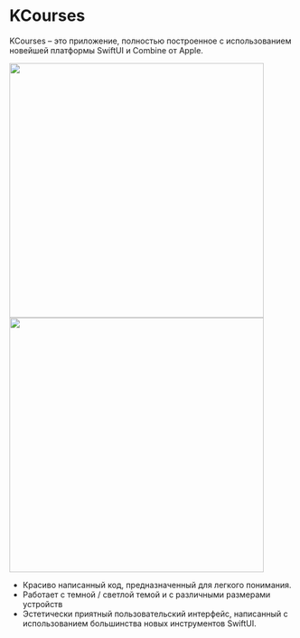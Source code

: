 # KCourses

KCourses – это приложение, полностью построенное с использованием новейшей платформы SwiftUI и Combine от Apple.

<img src="https://github.com/VestaCute/KCourses/blob/main/Снимок%20экрана%202020-12-20%20в%2009.35.58.png" height=450>
<img src="https://github.com/VestaCute/KCourses/blob/main/Снимок%20экрана%202020-12-20%20в%2009.36.09.png" height=450>


- Красиво написанный код,  предназначенный для легкого понимания.
- Работает с темной / светлой темой и с различными размерами устройств
- Эстетически приятный пользовательский интерфейс, написанный с использованием большинства новых инструментов SwiftUI.
